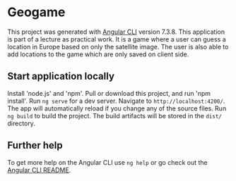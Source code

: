 # Geogame

This project was generated with [Angular CLI](https://github.com/angular/angular-cli) version 7.3.8.
This application is part of a lecture as practical work. It is a game where a user can guess a location in Europe
based on only the satellite image. The user is also able to add locations to the game which are only saved on client side.

## Start application locally

Install 'node.js' and 'npm'.
Pull or download this project, and run 'npm install'.
Run `ng serve` for a dev server. Navigate to `http://localhost:4200/`. The app will automatically reload if you change any of the source files.
Run `ng build` to build the project. The build artifacts will be stored in the `dist/` directory.

## Further help

To get more help on the Angular CLI use `ng help` or go check out the [Angular CLI README](https://github.com/angular/angular-cli/blob/master/README.md).
